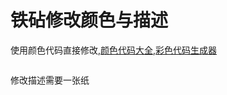 # 铁砧修改颜色与描述

使用颜色代码直接修改,[颜色代码大全](https://zh.minecraft.wiki/w/%E6%A0%BC%E5%BC%8F%E5%8C%96%E4%BB%A3%E7%A0%81),[彩色代码生成器](https://mcg.tuanzi.ink/)

<figure><img src="https://s2.loli.net/2023/12/27/tu3KNHPUfkgYI8l.png" alt=""><figcaption></figcaption></figure>

修改描述需要一张纸

<figure><img src="https://s2.loli.net/2023/12/27/YgensqJAaRdvNfS.png" alt=""><figcaption></figcaption></figure>
